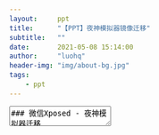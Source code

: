 ```yaml
---
layout:     ppt
title:      "【PPT】夜神模拟器镜像迁移"
subtitle:   ""
date:       2021-05-08 15:14:00
author:     "luohq"
header-img: "img/about-bg.jpg"
tags:
    - ppt
---
```

<textarea data-template>
### 微信Xposed - 夜神模拟器迁移
- 一、安装夜神模拟器
- 二、添加android5模拟器
- 三、导入备份镜像
- 四、启动导入的镜像
- 五、xposed重新install
- 六、登录新的微信账号

--

<font color='red'><b>相关依赖🍀 </b></font><br/>
![img](/img/in-post/wx-xposed/nox-dependency.png)

---

### 一、安装夜神模拟器
1. 安装文件：nox_setup_v7.0.1.0_full.exe
2. 一键式安装（可选择合适安装目录）

---

### 二、添加android5模拟器
1. 打开夜神多开器
2. 通过多开器添加android5模拟器
3. 等待android5模拟器下载完成

<br/>注：备份镜像需依赖android5

--

![img](/img/in-post/wx-xposed/nox-add-android5.png)

---

### 三、导入备份镜像
![img](/img/in-post/wx-xposed/nox-import-backup.png)

---

### 四、启动导入的镜像
![img](/img/in-post/wx-xposed/nox-start-backup.png)

---

### 五、Xposed Installer重新install
![img](/img/in-post/wx-xposed/nox-xposed-installer.png)

--

![img](https://img-blog.csdnimg.cn/20210508112814877.png?x-oss-process=image/watermark,type_ZmFuZ3poZW5naGVpdGk,shadow_10,text_aHR0cHM6Ly9ibG9nLmNzZG4ubmV0L2x1bzE1MjQyMjA4MzEw,size_16,color_FFFFFF,t_70)
<br/>
注：安装完成后按提示重启设备

--

![img](/img/in-post/wx-xposed/nox-xposed-success.png)

---

### 六、登录新的微信账号
![img](/img/in-post/wx-xposed/nox-wx-login.png)

---

<font color='red'><b>注意💣</b></font><br/>
1. 微信不可升级
2. 微信、Xposed Installer、wx-xposed-gzh三个app不可删除
3. 新复制的模拟器一定要重新登录微信号

---

# OVER✌️

</textarea>